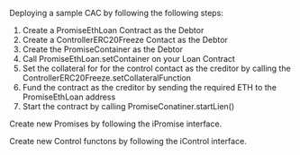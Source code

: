 Deploying a sample CAC by following the following steps:

1. Create a PromiseEthLoan Contract as the Debtor
2. Create a ControllerERC20Freeze Contact as the Debtor
3. Create the PromiseContainer as the Debtor
4. Call PromiseEthLoan.setContainer on your Loan Contract
5. Set the collateral for for the control contact as the creditor by calling the ControllerERC20Freeze.setCollateralFunction
6. Fund the contract as the creditor by sending the required ETH to the PromiseEthLoan address
7. Start the contract by calling PromiseConatiner.startLien()


Create new Promises by following the iPromise interface.

Create new Control functons by following the iControl interface.